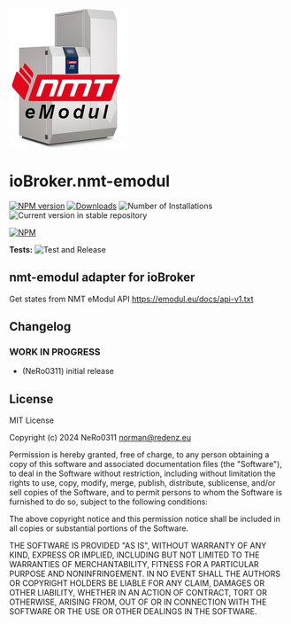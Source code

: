 ![Logo](admin/nmt-emodul.png)
# ioBroker.nmt-emodul

[![NPM version](https://img.shields.io/npm/v/iobroker.nmt-emodul.svg)](https://www.npmjs.com/package/iobroker.nmt-emodul)
[![Downloads](https://img.shields.io/npm/dm/iobroker.nmt-emodul.svg)](https://www.npmjs.com/package/iobroker.nmt-emodul)
![Number of Installations](https://iobroker.live/badges/nmt-emodul-installed.svg)
![Current version in stable repository](https://iobroker.live/badges/nmt-emodul-stable.svg)

[![NPM](https://nodei.co/npm/iobroker.nmt-emodul.png?downloads=true)](https://nodei.co/npm/iobroker.nmt-emodul/)

**Tests:** ![Test and Release](https://github.com/NeRo0311/ioBroker.nmt-emodul/workflows/Test%20and%20Release/badge.svg)

## nmt-emodul adapter for ioBroker

Get states from NMT eModul API https://emodul.eu/docs/api-v1.txt





## Changelog
<!--
	Placeholder for the next version (at the beginning of the line):
	### **WORK IN PROGRESS**
-->

### **WORK IN PROGRESS**
* (NeRo0311) initial release

## License
MIT License

Copyright (c) 2024 NeRo0311 <norman@redenz.eu>

Permission is hereby granted, free of charge, to any person obtaining a copy
of this software and associated documentation files (the "Software"), to deal
in the Software without restriction, including without limitation the rights
to use, copy, modify, merge, publish, distribute, sublicense, and/or sell
copies of the Software, and to permit persons to whom the Software is
furnished to do so, subject to the following conditions:

The above copyright notice and this permission notice shall be included in all
copies or substantial portions of the Software.

THE SOFTWARE IS PROVIDED "AS IS", WITHOUT WARRANTY OF ANY KIND, EXPRESS OR
IMPLIED, INCLUDING BUT NOT LIMITED TO THE WARRANTIES OF MERCHANTABILITY,
FITNESS FOR A PARTICULAR PURPOSE AND NONINFRINGEMENT. IN NO EVENT SHALL THE
AUTHORS OR COPYRIGHT HOLDERS BE LIABLE FOR ANY CLAIM, DAMAGES OR OTHER
LIABILITY, WHETHER IN AN ACTION OF CONTRACT, TORT OR OTHERWISE, ARISING FROM,
OUT OF OR IN CONNECTION WITH THE SOFTWARE OR THE USE OR OTHER DEALINGS IN THE
SOFTWARE.